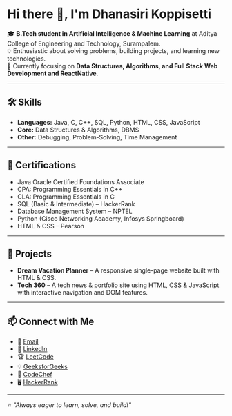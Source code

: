 
# Hi there 👋, I'm Dhanasiri Koppisetti  

🎓 **B.Tech student in Artificial Intelligence & Machine Learning** at Aditya College of Engineering and Technology, Surampalem.  
💡 Enthusiastic about solving problems, building projects, and learning new technologies.  
🚀 Currently focusing on **Data Structures, Algorithms, and Full Stack Web Development and ReactNative**.  

---

## 🛠️ Skills
- **Languages:** Java, C, C++, SQL, Python, HTML, CSS, JavaScript  
- **Core:** Data Structures & Algorithms, DBMS  
- **Other:** Debugging, Problem-Solving, Time Management  

---

## 📜 Certifications
- Java Oracle Certified Foundations Associate  
- CPA: Programming Essentials in C++  
- CLA: Programming Essentials in C  
- SQL (Basic & Intermediate) – HackerRank  
- Database Management System – NPTEL  
- Python (Cisco Networking Academy, Infosys Springboard)  
- HTML & CSS – Pearson  

---

## 🌟 Projects
- **Dream Vacation Planner** – A responsive single-page website built with HTML & CSS.  
- **Tech 360** – A tech news & portfolio site using HTML, CSS & JavaScript with interactive navigation and DOM features.

---

## 📫 Connect with Me
- 📧 [Email](mailto:koppisettidhanasiri@gmail.com)  
- 💼 [LinkedIn](https://www.linkedin.com/in/dhanasirikoppisetti655565302)  
- 🏆 [LeetCode](https://leetcode.com/u/dhanasirikoppisetti/)  
- 💡 [GeeksforGeeks](https://www.geeksforgeeks.org/user/koppisetti508p/)  
- 🍴 [CodeChef](https://www.codechef.com/users/dhanasiri18)  
- 🖥️ [HackerRank](https://www.hackerrank.com/profile/Dhanasiri)  

---

⭐️ _"Always eager to learn, solve, and build!"_
